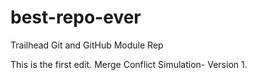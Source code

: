 # best-repo-ever
Trailhead Git and GitHub Module Rep

This is the first edit. Merge Conflict Simulation- Version 1.
